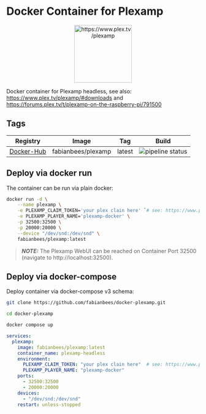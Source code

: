 # Docker Container for Plexamp

<p align="center">
  <a href="https://www.plex.tv/plexamp">
    <img src="https://www.plex.tv/wp-content/uploads/2022/09/plexamp-app-icon.png" alt="https://www.plex.tv/plexamp" width="150px" />
  </a>
</p>

Docker container for Plexamp headless, see also: https://www.plex.tv/plexamp/#downloads and https://forums.plex.tv/t/plexamp-on-the-raspberry-pi/791500


## Tags

| Registry | Image | Tag | Build |
|:------------------:|:------------------:|:--------------:|:-----------------:|
| [Docker-Hub](https://hub.docker.com/r/fabianbees/plexamp/tags) | fabianbees/plexamp | latest | ![pipeline status](https://gitlab.fabianbees.de/fabianbees/docker-plexamp/badges/master/pipeline.svg) |





## Deploy via docker run

The container can be run via plain docker:

```bash
docker run -d \
    --name plexamp \
    -e PLEXAMP_CLAIM_TOKEN='your plex clain here' `# see: https://www.plex.tv/claim` \
    -e PLEXAMP_PLAYER_NAME='plexamp-docker' \
    -p 32500:32500 \
    -p 20000:20000 \
    --device "/dev/snd:/dev/snd" \
    fabianbees/plexamp:latest
```

> **_NOTE:_**  The Plexamp WebUI can be reached on Container Port 32500 (navigate to http://localhost:32500).


## Deploy via docker-compose

Deploy container via docker-compose v3 schema:

```bash
git clone https://github.com/fabianbees/docker-plexamp.git

cd docker-plexamp

docker compose up
```


```yaml
services:
  plexamp:
    image: fabianbees/plexamp:latest
    container_name: plexamp-headless
    environment:
      PLEXAMP_CLAIM_TOKEN: "your plex clain here"  # see: https://www.plex.tv/claim
      PLEXAMP_PLAYER_NAME: "plexamp-docker"
    ports:
      - 32500:32500
      - 20000:20000
    devices:
      - "/dev/snd:/dev/snd"
    restart: unless-stopped
```

